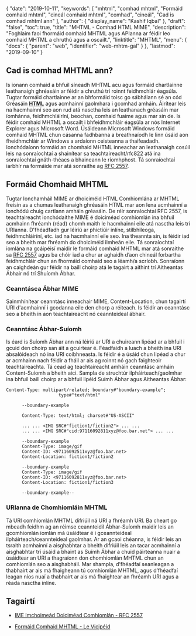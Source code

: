 {
  "date": "2019-10-11",
  "keywords": [
"mhtml",
"comhad mhtml",
"Formáid comhaid mhtml",
"cineál comhaid mhtml",
"comhad",
"cineál",
"Cad is comhad mhtml ann"
],
  "author": {
    "display_name": "Kashif Iqbal"
},
  "draft": "false",
  "toc": true,
  "title": "MHTML - Comhad HTML MIME",
  "description": "Foghlaim faoi fhormáid comhaid MHTML agus APIanna ar féidir leo comhaid MHTML a chruthú agus a oscailt.",
  "linktitle": "MHTML",
  "menu": {
    "docs": {
      "parent": "web",
      "identifier": "web-mhtm-gal"
}
},
  "lastmod": "2019-09-10"
}

## Cad is comhad MHTML ann?

Is ionann comhaid a bhfuil síneadh MHTML acu agus formáid chartlainne leathanaigh ghréasáin ar féidir a chruthú trí roinnt feidhmchlár éagsúla. Tugtar formáid chartlainne ar an bhformáid toisc go sábhálann sé an cód Gréasáin **[HTML](/web/html/)** agus acmhainní gaolmhara i gcomhad amháin. Áirítear leis na hacmhainní seo aon rud atá nasctha leis an leathanach gréasáin mar íomhánna, feidhmchláiríní, beochan, comhaid fuaime agus mar sin de. Is féidir comhaid MHTML a oscailt i bhfeidhmchláir éagsúla ar nós Internet Explorer agus Microsoft Word. Úsáideann Microsoft Windows formáid comhaid MHTML chun cásanna fadhbanna a breathnaíodh le linn úsáid aon fheidhmchláir ar Windows a ardaíonn ceisteanna a thaifeadadh. Ionchódaíonn formáid an chomhaid MHTML inneachar an leathanaigh cosúil leis na sonraíochtaí a shainítear sa teachtaireacht/rfc822 atá ina sonraíochtaí gnáth-théacs a bhaineann le ríomhphost. Tá sonraíochtaí iarbhír na formáide mar atá sonraithe ag [RFC 2557](https://tools.ietf.org/html/rfc2557).

## Formáid Chomhaid MHTML

Tugtar Ionchamháil MIME ar dhoiciméid HTML Comhiomlána ar MHTML freisin as a chumas leathanaigh ghréasáin HTML mar aon lena acmhainní a ionchódú chuig cartlann amháin gréasáin. De réir sonraíochtaí RFC 2557, is teachtaireacht ionchódaithe MIME é doiciméad comhiomlán ina bhfuil acmhainn fhréamh (réad) chomh maith le hacmhainní eile atá nasctha leis trí URIanna. D'fhéadfadh gur léiriú ar phictiúir inlíne, stílbhileoga, feidhmchláiríní, etc. iad na hacmhainní eile seo. Ina theannta sin, is féidir iad seo a bheith mar fhréamh do dhoiciméid ilmheán eile. Tá sonraíochtaí iomlána na gcáipéisí maidir le formáid comhaid MHTML mar atá sonraithe sa [RFC 2557](https://tools.ietf.org/html/rfc2557) agus ba chóir iad a chur ar aghaidh d’aon chineál forbartha feidhmchláir chun an fhormáid comhaid seo a léamh/a scríobh. Sonraíonn an caighdeán gur féidir na baill choirp atá le tagairt a aithint trí Aitheantas Ábhair nó trí Shuíomh Ábhar.

### Ceanntásca Ábhar MIME

Sainmhínítear ceanntásc inneachair MIME, Content-Location, chun tagairtí URI d'acmhainní i gcodanna eile den chorp a réiteach. Is féidir an ceanntásc seo a bheith in aon teachtaireacht nó ceannteideal ábhair.

### Ceanntásc Ábhar-Suíomh

Is éard is Suíomh Ábhar ann ná léiriú ar URI a chuireann lipéad ar a bhfuil i gcuid den choirp san áit a gcuirtear é. Féadfaidh a luach a bheith ina URI absalóideach nó ina URI coibhneasta. Is féidir é a úsáid chun lipéad a chur ar acmhainn nach féidir a fháil ar ais ag roinnt nó gach faighteoir teachtaireachta. Tá cead ag teachtaireacht amháin ceanntásc amháin Content-Suíomh a bheith aici. Sampla de struchtúr ilpháirteach/gaolmhar ina bhfuil baill choirp ar a bhfuil lipéid Suímh Ábhar agus Aitheantas Ábhar:

```
Content-Type: multipart/related; boundary#"boundary-example";
                    type#"text/html"

      --boundary-example

      Content-Type: text/html; charset#"US-ASCII"

      ... ... <IMG SRC#"fiction1/fiction2"> ... ...
      ... ... <IMG SRC#"cid:97116092811xyz@foo.bar.net"> ... ...

      --boundary-example
      Content-Type: image/gif
      Content-ID: <97116092511xyz@foo.bar.net>
      Content-Location: fiction1/fiction2

      --boundary-example
      Content-Type: image/gif
      Content-ID: <97116092811xyz@foo.bar.net>
      Content-Location: fiction1/fiction3

      --boundary-example--
```

### URIanna de Chomhiomláin MHTML

Tá URI comhiomlán MHTML difriúil ná URI a fhréamh URI. Ba cheart go mbeadh feidhm ag an réimse ceannteidil Ábhar-Suíomh maidir leis an gcomhiomlán iomlán má úsáidtear é i gceannteideal ilpháirteach/ceannteideal gaolmhar. Ar an gcaoi chéanna, is féidir leis an tsraith acmhainní a aisghabhtar a bheith difriúil leis an tacar acmhainní a aisghabhtar trí úsáid a bhaint as Suímh Ábhar a chuid páirteanna nuair a úsáidtear an URI a thagraíonn don chomhiomlán MHTML chun an comhiomlán seo a aisghabháil. Mar shampla, d’fhéadfaí seanleagan a thabhairt ar ais má fhaigheann tú comhiomlán MHTML, agus d’fhéadfaí leagan níos nuaí a thabhairt ar ais má fhaightear an fhréamh URI agus a réada nasctha inlíne.

## Tagairtí

* [IME Imchoimeád Doiciméad Comhiomlán - RFC 2557](https://tools.ietf.org/html/rfc2557)

* [Formáid Comhaid MHTML - Le Vicipéid](https://ga.wikipedia.org/wiki/MHTML)


